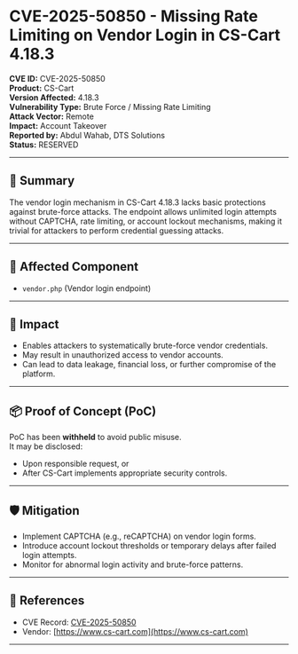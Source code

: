 # CVE-2025-50850 - Missing Rate Limiting on Vendor Login in CS-Cart 4.18.3

**CVE ID:** CVE-2025-50850  
**Product:** CS-Cart  
**Version Affected:** 4.18.3  
**Vulnerability Type:** Brute Force / Missing Rate Limiting  
**Attack Vector:** Remote  
**Impact:** Account Takeover  
**Reported by:** Abdul Wahab, DTS Solutions  
**Status:** RESERVED

---

## 🧠 Summary

The vendor login mechanism in CS-Cart 4.18.3 lacks basic protections against brute-force attacks. The endpoint allows unlimited login attempts without CAPTCHA, rate limiting, or account lockout mechanisms, making it trivial for attackers to perform credential guessing attacks.

---

## 📍 Affected Component

- `vendor.php` (Vendor login endpoint)

---

## 🚨 Impact

- Enables attackers to systematically brute-force vendor credentials.
- May result in unauthorized access to vendor accounts.
- Can lead to data leakage, financial loss, or further compromise of the platform.

---

## 📦 Proof of Concept (PoC)

PoC has been **withheld** to avoid public misuse.  
It may be disclosed:
- Upon responsible request, or
- After CS-Cart implements appropriate security controls.

---

## 🛡️ Mitigation

- Implement CAPTCHA (e.g., reCAPTCHA) on vendor login forms.
- Introduce account lockout thresholds or temporary delays after failed login attempts.
- Monitor for abnormal login activity and brute-force patterns.


---

## 🔗 References

- CVE Record: [CVE-2025-50850](https://cve.org/CVERecord?id=CVE-2025-50850)
- Vendor: [https://www.cs-cart.com](https://www.cs-cart.com)

---
